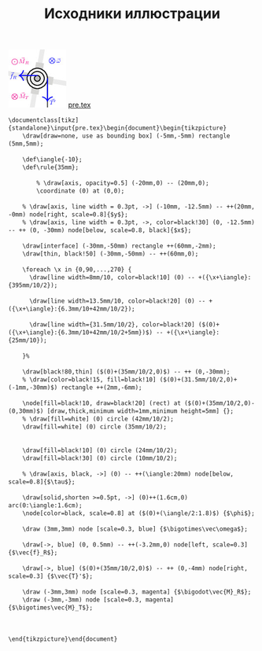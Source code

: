 ﻿---
title: "Исходники иллюстрации"
type: "notpost"
---
<a class="imag2" href="/cook/gallery/tikzpicture_5bea1efc98f128b6f80820999ca30a6c.tex"><img src="/cook/gallery/tikzpicture_5bea1efc98f128b6f80820999ca30a6c.pdf.jpg" alt=""></a>
<a href="/cook/gallery/pre">pre.tex</a>
<pre><code class="language-latex">\documentclass[tikz]{standalone}\input{pre.tex}\begin{document}\begin{tikzpicture}
    \draw[draw=none, use as bounding box] (-5mm,-5mm) rectangle (5mm,5mm);

	\def\iangle{-10};
	\def\rule{35mm};
	
		% \draw[axis, opacity=0.5] (-20mm,0) -- (20mm,0);
		\coordinate (0) at (0,0);

	% \draw[axis, line width = 0.3pt, ->] (-10mm, -12.5mm) -- ++(20mm, -0mm) node[right, scale=0.8]{$y$};
	% \draw[axis, line width = 0.3pt, ->, color=black!30] (0, -12.5mm) -- ++ (0, -30mm) node[below, scale=0.8, black]{$x$};

	\draw[interface] (-30mm,-50mm) rectangle ++(60mm,-2mm);
	\draw[thin, black!50] (-30mm,-50mm) -- ++(60mm,0);

	\foreach \x in {0,90,...,270} {
	  \draw[line width=8mm/10, color=black!10] (0) -- +({\x+\iangle}:{395mm/10/2});

	  \draw[line width=13.5mm/10, color=black!20] (0) -- +({\x+\iangle}:{6.3mm/10+42mm/10/2});

	  \draw[line width={31.5mm/10/2}, color=black!20] ($(0)+({\x+\iangle}:{6.3mm/10+42mm/10/2+5mm})$) -- +({\x+\iangle}:{25mm/10});

	}%

	\draw[black!80,thin] ($(0)+(35mm/10/2,0)$) -- ++ (0,-30mm);
	% \draw[color=black!15, fill=black!10] ($(0)+(31.5mm/10/2,0)+(-1mm,-30mm)$) rectangle ++(2mm,-6mm);

	\node[fill=black!10, draw=black!20] (rect) at ($(0)+(35mm/10/2,0)-(0,30mm)$) [draw,thick,minimum width=1mm,minimum height=5mm] {};
	% \draw[fill=white] (0) circle (42mm/10/2);
	\draw[fill=white] (0) circle (35mm/10/2);


	\draw[fill=black!10] (0) circle (24mm/10/2);
	\draw[fill=black!30] (0) circle (10mm/10/2);
	
	% \draw[axis, black, ->] (0) -- ++(\iangle:20mm) node[below, scale=0.8]{$\tau$};

    \draw[solid,shorten >=0.5pt, ->] (0)++(1.6cm,0) arc(0:\iangle:1.6cm);
    \node[color=black, scale=0.8] at ($(0)+(\iangle/2:1.8)$) {$\phi$};

    \draw (3mm,3mm) node [scale=0.3, blue] {$\bigotimes\vec\omega$};

    \draw[->, blue] (0, 0.5mm) -- ++(-3.2mm,0) node[left, scale=0.3] {$\vec{f}_R$};

	\draw[->, blue] ($(0)+(35mm/10/2,0)$) -- ++ (0,-4mm) node[right, scale=0.3] {$\vec{T}'$};

    \draw (-3mm,3mm) node [scale=0.3, magenta] {$\bigodot\vec{M}_R$};
    \draw (-3mm,-3mm) node [scale=0.3, magenta] {$\bigotimes\vec{M}_T$};



\end{tikzpicture}\end{document}</code></pre>